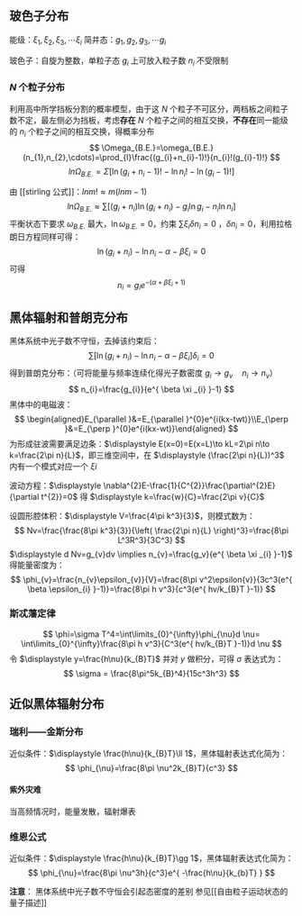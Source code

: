 ## 玻色子分布

能级：$\displaystyle \xi_{1},\xi_{2},\xi_{3},\cdots \xi_{i}$
简并态：$\displaystyle g_{1},g_{2},g_{3},\cdots g_{i}$

玻色子：自旋为整数，单粒子态 $\displaystyle g_{i}$ 上可放入粒子数 $\displaystyle n_{i}$ 不受限制

### $\displaystyle N$ 个粒子分布
利用高中所学挡板分割的概率模型，由于这 $\displaystyle N$ 个粒子不可区分，两档板之间粒子数不定，最左侧必为挡板，考虑**存在** $\displaystyle N$ 个粒子之间的相互交换，**不存在**同一能级的 $n_{i}$ 个粒子之间的相互交换，得概率分布
$$
\Omega_{B.E.}=\omega_{B.E.}(n_{1},n_{2},\cdots)=\prod_{l}\frac{(g_{i}+n_{i}-1)!}{n_{i}!(g_{i}-1)!}
$$
$$
ln\Omega_{B.E.}=\Sigma \left[  \ln(g_i+n_i-1)!-\ln n_i!-\ln(g_{i}-1)!\right]
$$

由 [[stirling 公式]]：$lnm!\approx m(lnm-1)$ 
$$
ln\Omega_{B.E.} \approx \sum[(g_i+n_i)\ln(g_i+n_i)-g_{i}\ln g_{i}-n_{i}\ln n_{i}]
$$
平衡状态下要求 $\displaystyle \omega_{B.E.}$ 最大，$\displaystyle \ln \omega_{B.E.}=0$，约束 $\displaystyle \sum \xi _{i} \delta n_{i}=0$ ，$\displaystyle \delta n _{i}=0$，利用拉格朗日方程同样可得：
$$
\ln(g_{i}+n_{i})-\ln n_{i}-\alpha -\beta \xi _{i}=0
$$ 可得
$$
n_{i}=g_{i}e^{ -(\alpha+\beta \xi _{i}+1) }
$$
## 黑体辐射和普朗克分布
黑体系统中光子数不守恒，去掉该约束后：
$$
\sum\left[ \ln\left(g_{i}+n_{i}\right) -\ln n_{i}-\alpha -\beta \xi _{i}\right]\delta _{i} =0 
$$
得到普朗克分布：（可将能量与频率连续化得光子数密度 $\displaystyle g_{i}\to g_{v}\quad n_{i} \to n_{v}$）
$$
n_{i}=\frac{g_{i}}{e^{ \beta \xi _{i} }-1}
$$
黑体中的电磁波：
$$
\begin{aligned}E_{\parallel }&=E_{\parallel }^{0}e^{i(kx-twt)}\\E_{\perp }&=E_{\perp }^{0}e^{i(kx-wt)}\end{aligned}
$$
为形成驻波需要满足边条：$\displaystyle E(x=0)=E(x=L)\to kL=2\pi n\to k=\frac{2\pi n}{L}$，即三维空间中，在 $\displaystyle (\frac{2\pi n}{L})^3$ 内有一个模式对应一个 $\displaystyle \xi i$

波动方程：$\displaystyle \nabla^{2}E-\frac{1}{C^{2}}\frac{\partial^{2}E}{\partial t^{2}}=0$ 得 $\displaystyle k=\frac{w}{C}=\frac{2\pi v}{C}$ 

设圆形腔体积：$\displaystyle V=\frac{4\pi k^3}{3}$，则模式数为：
$$
Nv=\frac{\frac{8\pi k^3}{3}}{\left( \frac{2\pi n}{L} \right)^3}=\frac{8\pi L^3R^3}{3C^3}
$$
$\displaystyle d Nv=g_{v}dv \implies n_{v}=\frac{g_v}{e^{ \beta \xi _{i} }-1}$ 得能量密度为：
$$
\phi_{v}=\frac{n_{v}\epsilon_{v}}{V}=\frac{8\pi v^2\epsilon{v}}{3c^3(e^{ \beta \epsilon_{i} }-1)}=\frac{8\pi h v^3}{c^3(e^{ hv/k_{B}T }-1)}
$$
### 斯忒藩定律
$$
\phi=\sigma T^4=\int\limits_{0}^{\infty}\phi_{\nu}d \nu=
\int\limits_{0}^{\infty}\frac{8\pi h v^3}{C^3(e^{ hv/k_{B}T }-1)}d \nu
$$
令 $\displaystyle y=\frac{h\nu}{k_{B}T}$ 并对 $\displaystyle y$ 做积分，可得 $\displaystyle \sigma$ 表达式为：
$$
\sigma = \frac{8\pi^5k_{B}^4}{15c^3h^3}
$$
## 近似黑体辐射分布
### 瑞利——金斯分布
近似条件：$\displaystyle \frac{h\nu}{k_{B}T}\ll 1$，黑体辐射表达式化简为：
$$
\phi_{\nu}=\frac{8\pi \nu^2k_{B}T}{c^3}
$$
#### 紫外灾难
当高频情况时，能量发散，辐射爆表

### 维恩公式
近似条件：$\displaystyle \frac{h\nu}{k_{B}T}\gg 1$，黑体辐射表达式化简为：
$$
\phi_{\nu}=\frac{8\pi \nu^3h}{c^3}e^{ -\frac{h\nu}{k_{b}T} }
$$

**注意**：
黑体系统中光子数不守恒会引起态密度的差别
参见[[自由粒子运动状态的量子描述]]
